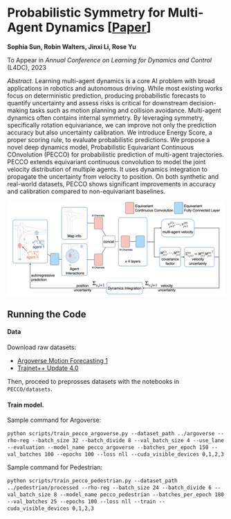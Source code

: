 # Probabilistic Symmetry for Multi-Agent Dynamics [[Paper](https://arxiv.org/abs/2205.01927)]

**Sophia Sun, Robin Walters, Jinxi Li, Rose Yu**

To Appear in *Annual Conference on Learning for Dynamics and Control* (L4DC), 2023

*Abstract.* Learning multi-agent dynamics is a core AI problem with broad applications in robotics and autonomous driving. While most existing works focus on deterministic prediction, producing probabilistic forecasts to quantify uncertainty and assess risks is critical for downstream decision-making tasks such as motion planning and collision avoidance. Multi-agent dynamics often contains internal symmetry. By leveraging symmetry, specifically rotation equivariance, we can improve not only the prediction accuracy but also uncertainty calibration. We introduce Energy Score, a proper scoring rule, to evaluate probabilistic predictions. We propose a novel deep dynamics model, Probabilistic Equivariant Continuous COnvolution (PECCO) for probabilistic prediction of multi-agent trajectories. PECCO extends equivariant continuous convolution to model the joint velocity distribution of multiple agents. It uses dynamics integration to propagate the uncertainty from velocity to position. On both synthetic and real-world datasets, PECCO shows significant improvements in accuracy and calibration compared to non-equivariant baselines.

![model](assets/model.jpeg)


## Running the Code

#### Data

Download raw datasets:
- [Argoverse Motion Forecasting 1](https://www.argoverse.org/av1.html)
- [Trajnet++ Update 4.0](https://github.com/vita-epfl/trajnetplusplusdata/releases) 

Then, proceed to preprosses datasets with the notebooks in ```PECCO/datasets```.

#### Train model.

Sample command for Argoverse: 

```
python scripts/train_pecco_argoverse.py --dataset_path ../argoverse --rho-reg --batch_size 32 --batch_divide 8 --val_batch_size 4 --use_lane --evaluation --model_name pecco_argoverse --batches_per_epoch 150 --val_batches 100 --epochs 100 --loss nll --cuda_visible_devices 0,1,2,3
```

Sample command for Pedestrian: 

```
python scripts/train_pecco_pedestrian.py --dataset_path ../pedestrian/processed --rho-reg --batch_size 24 --batch_divide 6 --val_batch_size 8 --model_name pecco_pedestrian --batches_per_epoch 180 --val_batches 25 --epochs 100 --loss nll --train --cuda_visible_devices 0,1,2,3
```